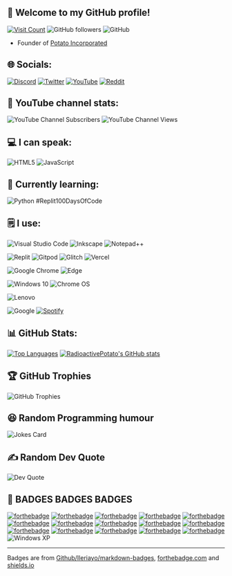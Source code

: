 ## 👀 Welcome to my GitHub profile!

[![Visit Count](https://visitcount.itsvg.in/api?id=RadioactivePotato&icon=2&color=9)](https://visitcount.itsvg.in)
![GitHub followers](https://img.shields.io/github/followers/RadioactivePotato?style=social)
![GitHub](https://img.shields.io/badge/github-%23121011.svg?style=for-the-badge&logo=github&logoColor=white)

- Founder of [Potato Incorporated](https://github.com/Potato-Incorporated)

## 🌐 Socials:
[![Discord](https://img.shields.io/badge/Discord-%235865F2.svg?style=for-the-badge&logo=discord&logoColor=white)](https://discordapp.com/users/1007668866731757671)
[![Twitter](https://img.shields.io/badge/Twitter-%231DA1F2.svg?style=for-the-badge&logo=Twitter&logoColor=white)](https://twitter.com/RadioactiveP724)
[![YouTube](https://img.shields.io/badge/YouTube-%23FF0000.svg?style=for-the-badge&logo=YouTube&logoColor=white)](https://youtube.com/@radioactive.potato) 
[![Reddit](https://img.shields.io/badge/Reddit-%23FF4500.svg?style=for-the-badge&logo=Reddit&logoColor=white)](https://reddit.com/u/FuzzyFanta724)

## 🎥 YouTube channel stats:
![YouTube Channel Subscribers](https://img.shields.io/youtube/channel/subscribers/UCNvTYoeig9zcDVLlZuW4KjA?style=social)
![YouTube Channel Views](https://img.shields.io/youtube/channel/views/UCNvTYoeig9zcDVLlZuW4KjA?style=social) 

## 💻 I can speak:
![HTML5](https://img.shields.io/badge/html5-%23E34F26.svg?style=for-the-badge&logo=html5&logoColor=white)
![JavaScript](https://img.shields.io/badge/javascript-%23323330.svg?style=for-the-badge&logo=javascript&logoColor=%23F7DF1E)

## ‍🏫 Currently learning:
![Python](https://img.shields.io/badge/python-3670A0?style=for-the-badge&logo=python&logoColor=ffdd54) #Replit100DaysOfCode

## 🗒 I use:
![Visual Studio Code](https://img.shields.io/badge/Visual%20Studio%20Code-0078d7.svg?style=for-the-badge&logo=visual-studio-code&logoColor=white)
![Inkscape](https://img.shields.io/badge/Inkscape-e0e0e0?style=for-the-badge&logo=inkscape&logoColor=080A13)
![Notepad++](https://img.shields.io/badge/Notepad++-90E59A.svg?style=for-the-badge&logo=notepad%2b%2b&logoColor=black)

![Replit](https://img.shields.io/badge/Replit-DD1200?style=for-the-badge&logo=Replit&logoColor=white)
![Gitpod](https://img.shields.io/badge/gitpod-f06611.svg?style=for-the-badge&logo=gitpod&logoColor=white)
![Glitch](https://img.shields.io/badge/glitch-%233333FF.svg?style=for-the-badge&logo=glitch&logoColor=white)
![Vercel](https://img.shields.io/badge/vercel-%23000000.svg?style=for-the-badge&logo=vercel&logoColor=white)

![Google Chrome](https://img.shields.io/badge/Google%20Chrome-4285F4?style=for-the-badge&logo=GoogleChrome&logoColor=white)
![Edge](https://img.shields.io/badge/Edge-0078D7?style=for-the-badge&logo=Microsoft-edge&logoColor=white)

![Windows 10](https://img.shields.io/badge/Windows-0078D6?style=for-the-badge&logo=windows&logoColor=white)
![Chrome OS](https://img.shields.io/badge/chrome%20os-3d89fc?style=for-the-badge&logo=google%20chrome&logoColor=white)

![Lenovo](https://img.shields.io/badge/lenovo-E2231A?style=for-the-badge&logo=lenovo&logoColor=white)

![Google](https://img.shields.io/badge/google-4285F4?style=for-the-badge&logo=google&logoColor=white)
[![Spotify](https://img.shields.io/badge/Spotify-1ED760?style=for-the-badge&logo=spotify&logoColor=white)](https://open.spotify.com/user/z9ijbu7b06cspshlalll571mh)

## 📊 GitHub Stats:
[![Top Languages](https://github-readme-stats.vercel.app/api/top-langs/?username=RadioactivePotato&theme=gotham&show_icons=true)](https://github.com/anuraghazra/github-readme-stats)
[![RadioactivePotato's GitHub stats](https://github-readme-stats.vercel.app/api?username=RadioactivePotato&theme=gotham&show_icons=true)](https://github.com/anuraghazra/github-readme-stats)

## 🏆 GitHub Trophies
![GitHub Trophies](https://github-profile-trophy.vercel.app/?username=RadioactivePotato&theme=onedark&no-frame=false&no-bg=false&margin-w=4)

## 😆 Random Programming humour
![Jokes Card](https://readme-jokes.vercel.app/api?hideBorder&theme=cobalt&qColor=%23944bcc&aColor=%23bbdb51)

## ✍️ Random Dev Quote
![Dev Quote](https://quotes-github-readme.vercel.app/api?type=horizontal&theme=tokyonight)

## 🚩 BADGES BADGES BADGES
[![forthebadge](https://forthebadge.com/images/badges/powered-by-electricity.svg)](https://forthebadge.com)
[![forthebadge](https://forthebadge.com/images/badges/built-with-love.svg)](https://forthebadge.com)
[![forthebadge](https://forthebadge.com/images/badges/uses-badges.svg)](https://forthebadge.com)
[![forthebadge](https://forthebadge.com/images/badges/made-with-markdown.svg)](https://forthebadge.com)
[![forthebadge](https://forthebadge.com/images/badges/contains-cat-gifs.svg)](https://forthebadge.com)
[![forthebadge](https://forthebadge.com/images/badges/ctrl-c-ctrl-v.svg)](https://forthebadge.com)
[![forthebadge](https://forthebadge.com/images/badges/you-didnt-ask-for-this.svg)](https://forthebadge.com)
[![forthebadge](https://forthebadge.com/images/badges/powered-by-jeffs-keyboard.svg)](https://forthebadge.com)
[![forthebadge](https://forthebadge.com/images/badges/not-a-bug-a-feature.svg)](https://forthebadge.com)
[![forthebadge](https://forthebadge.com/images/badges/for-robots.svg)](https://forthebadge.com)
[![forthebadge](https://forthebadge.com/images/badges/designed-in-etch-a-sketch.svg)](https://forthebadge.com)
[![forthebadge](https://forthebadge.com/images/badges/built-with-grammas-recipe.svg)](https://forthebadge.com)
[![forthebadge](https://forthebadge.com/images/badges/as-seen-on-tv.svg)](https://forthebadge.com)
[![forthebadge](https://forthebadge.com/images/badges/built-by-developers.svg)](https://forthebadge.com)
[![forthebadge](https://forthebadge.com/images/badges/0-percent-optimized.svg)](https://forthebadge.com)
![Windows XP](https://img.shields.io/badge/Windows%20xp-003399?style=for-the-badge&logo=windowsxp&logoColor=white)

---
Badges are from [Github/Ileriayo/markdown-badges](https://github.com/Ileriayo/markdown-badges), [forthebadge.com](https://forthebadge.com) and [shields.io](https://shields.io)
